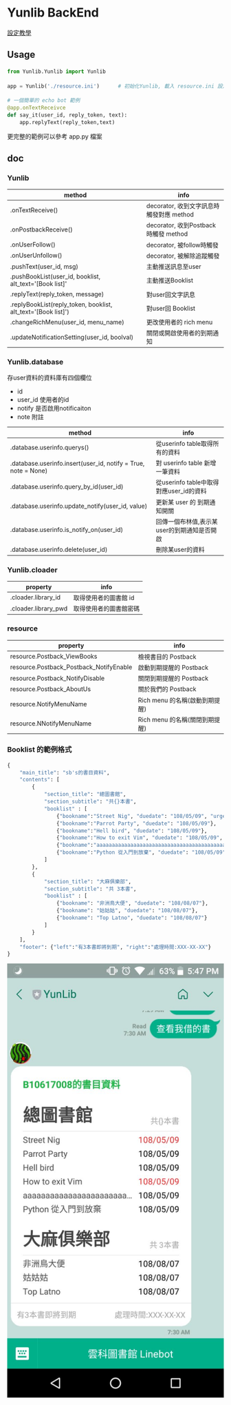 # Yunlib BackEnd

[設定教學](https://hackmd.io/@30vhEV7FQECcWeCF1eAN5A/SktUlEHAE)

## Usage

```python
from Yunlib.Yunlib import Yunlib

app = Yunlib('./resource.ini')      # 初始化Yunlib, 載入 resource.ini 設定檔

# 一個簡單的 echo bot 範例
@app.onTextReceivce
def say_it(user_id, reply_token, text):
    app.replyText(reply_token,text)
```

更完整的範例可以參考 app.py 檔案

## doc

### Yunlib

| method | info |
| --------------- | -------- |
| .onTextReceive() | decorator, 收到文字訊息時觸發對應 method |
| .onPostbackReceive() | decorator, 收到Postback時觸發 method |
| .onUserFollow() | decorator, 被follow時觸發 |
| .onUserUnfollow() | decorator, 被解除追蹤觸發 |
| .pushText(user_id, msg) | 主動推送訊息至user |
| .pushBookList(user_id, booklist, alt_text='[Book list]' | 主動推送Booklist |
| .replyText(reply_token, message) | 對user回文字訊息 |
| .replyBookList(reply_token, booklist, alt_text='[Book list]') | 對user回 Booklist |
| .changeRichMenu(user_id, menu_name) | 更改使用者的 rich menu |
| .updateNotificationSetting(user_id, boolval) | 關閉或開啟使用者的到期通知 |

### Yunlib.database

存user資料的資料庫有四個欄位

* id 
* user_id 使用者的id
* notify 是否啟用notificaiton
* note 附註

| method          | info |
| --------------- | ---- |
| .database.userinfo.querys() | 從userinfo table取得所有的資料 |
| .database.userinfo.insert(user_id, notify = True, note = None) | 對 userinfo table 新增一筆資料 |
| .database.userinfo.query_by_id(user_id) | 從userinfo table中取得對應user_id的資料 |
| .database.userinfo.update_notify(user_id, value) | 更新某 user 的 到期通知開關 |
| .database.userinfo.is_notify_on(user_id) | 回傳一個布林值,表示某user的到期通知是否開啟 |
| .database.userinfo.delete(user_id) | 刪除某user的資料 |

### Yunlib.cloader

| property | info     |
| -------- | -------- |
| .cloader.library_id | 取得使用者的圖書館 id |
| .cloader.library_pwd | 取得使用者的圖書館密碼 | 

### resource

| property | info |
| -------- | ---- |
| resource.Postback_ViewBooks | 檢視書目的 Postback |
| resource.Postback_Postback_NotifyEnable | 啟動到期提醒的 Postback |
| resource.Postback_NotifyDisable | 關閉到期提醒的 Postback |
| resource.Postback_AboutUs | 關於我們的 Postback |
| resource.NotifyMenuName | Rich menu 的名稱(啟動到期提醒) | 
| resource.NNotifyMenuName | Rich menu 的名稱(關閉到期提醒) |

### Booklist 的範例格式

```python
{
    "main_title": "sb's的書目資料",
    "contents": [
        {
            "section_title": "總圖書館",
            "section_subtitle": "共{}本書",
            "booklist" : [
                {"bookname":"Street Nig", "duedate": "108/05/09", "urgent": True},
                {"bookname":"Parrot Party", "duedate": "108/05/09"},
                {"bookname":"Hell bird", "duedate": "108/05/09"},
                {"bookname":"How to exit Vim", "duedate": "108/05/09", "urgent": True},
                {"bookname":"aaaaaaaaaaaaaaaaaaaaaaaaaaaaaaaaaaaaaaaaaaaaaaaaaaaaaaaaaaaaa", "duedate": "108/05/09"},
                {"bookname":"Python 從入門到放棄", "duedate": "108/05/09"}
            ]
        },
        {
            "section_title": "大麻俱樂部",
            "section_subtitle": "共 3本書",
            "booklist" : [
                {"bookname": "非洲鳥大便", "duedate": "108/08/07"},
                {"bookname": "姑姑姑", "duedate": "108/08/07"},
                {"bookname": "Top Latno", "duedate": "108/08/07"}
            ]
        }
    ],
    "footer": {"left":"有3本書即將到期", "right":"處理時間:XXX-XX-XX"}
}
```
![Book list](./misc/booklist.jfif)
